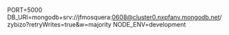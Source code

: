 PORT=5000
DB_URI=mongodb+srv://jfmosquera:0608@cluster0.nxpfanv.mongodb.net/zybizo?retryWrites=true&w=majority
NODE_ENV=development
